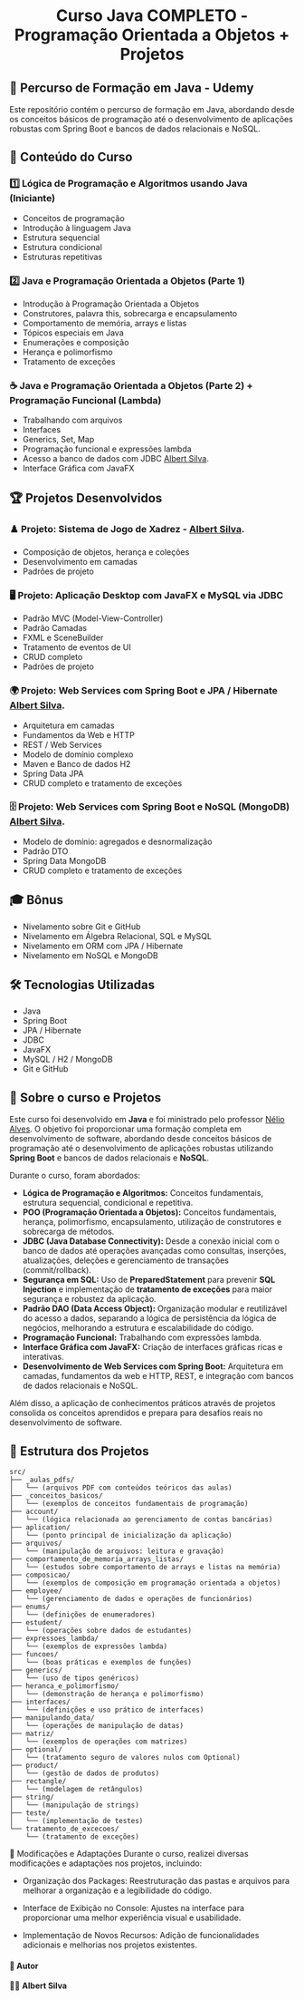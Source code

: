 <h1 align="center">Curso Java COMPLETO - Programação Orientada a Objetos + Projetos</h1>

## 🚀 Percurso de Formação em Java - Udemy

Este repositório contém o percurso de formação em Java, abordando desde os conceitos básicos de programação até o desenvolvimento de aplicações robustas com Spring Boot e bancos de dados relacionais e NoSQL.

## 📌 Conteúdo do Curso

### 1️⃣ Lógica de Programação e Algoritmos usando Java (Iniciante)
- Conceitos de programação
- Introdução à linguagem Java
- Estrutura sequencial
- Estrutura condicional
- Estruturas repetitivas

### 2️⃣ Java e Programação Orientada a Objetos (Parte 1)
- Introdução à Programação Orientada a Objetos
- Construtores, palavra this, sobrecarga e encapsulamento
- Comportamento de memória, arrays e listas
- Tópicos especiais em Java
- Enumerações e composição
- Herança e polimorfismo
- Tratamento de exceções

### ☕ Java e Programação Orientada a Objetos (Parte 2) + Programação Funcional (Lambda)
- Trabalhando com arquivos
- Interfaces
- Generics, Set, Map
- Programação funcional e expressões lambda
- Acesso a banco de dados com JDBC [Albert Silva](https://github.com/Albertinesilva/Tutorial-JDBC-Maven-JPA).
- Interface Gráfica com JavaFX

## 🏆 Projetos Desenvolvidos

### ♟️ Projeto: Sistema de Jogo de Xadrez - [Albert Silva](https://github.com/Albertinesilva/Chess-System-Java). 
- Composição de objetos, herança e coleções
- Desenvolvimento em camadas
- Padrões de projeto

### 🖥️ Projeto: Aplicação Desktop com JavaFX e MySQL via JDBC
- Padrão MVC (Model-View-Controller)
- Padrão Camadas
- FXML e SceneBuilder
- Tratamento de eventos de UI
- CRUD completo
- Padrões de projeto

### 🌍 Projeto: Web Services com Spring Boot e JPA / Hibernate [Albert Silva](https://github.com/Albertinesilva/Web-Services-Tutorial).
- Arquitetura em camadas
- Fundamentos da Web e HTTP
- REST / Web Services
- Modelo de domínio complexo
- Maven e Banco de dados H2
- Spring Data JPA
- CRUD completo e tratamento de exceções

### 🗄️ Projeto: Web Services com Spring Boot e NoSQL (MongoDB) [Albert Silva](https://github.com/Albertinesilva/WorkShop-Spring-Boot-MongoDB).
- Modelo de domínio: agregados e desnormalização
- Padrão DTO
- Spring Data MongoDB
- CRUD completo e tratamento de exceções

## 🎓 Bônus
- Nivelamento sobre Git e GitHub
- Nivelamento em Álgebra Relacional, SQL e MySQL
- Nivelamento em ORM com JPA / Hibernate
- Nivelamento em NoSQL e MongoDB

## 🛠️ Tecnologias Utilizadas
- Java
- Spring Boot
- JPA / Hibernate
- JDBC
- JavaFX
- MySQL / H2 / MongoDB
- Git e GitHub

## 📌 Sobre o curso e Projetos

Este curso foi desenvolvido em **Java** e foi ministrado pelo professor [Nélio Alves](https://github.com/acenelio). O objetivo foi proporcionar uma formação completa em desenvolvimento de software, abordando desde conceitos básicos de programação até o desenvolvimento de aplicações robustas utilizando **Spring Boot** e bancos de dados relacionais e **NoSQL**.

Durante o curso, foram abordados:
- **Lógica de Programação e Algoritmos:** Conceitos fundamentais, estrutura sequencial, condicional e repetitiva.
- **POO (Programação Orientada a Objetos):** Conceitos fundamentais, herança, polimorfismo, encapsulamento, utilização de construtores e sobrecarga de métodos.
- **JDBC (Java Database Connectivity):** Desde a conexão inicial com o banco de dados até operações avançadas como consultas, inserções, atualizações, deleções e gerenciamento de transações (commit/rollback).
- **Segurança em SQL:** Uso de **PreparedStatement** para prevenir **SQL Injection** e implementação de **tratamento de exceções** para maior segurança e robustez da aplicação.
- **Padrão DAO (Data Access Object):** Organização modular e reutilizável do acesso a dados, separando a lógica de persistência da lógica de negócios, melhorando a estrutura e escalabilidade do código.
- **Programação Funcional:** Trabalhando com expressões lambda.
- **Interface Gráfica com JavaFX:** Criação de interfaces gráficas ricas e interativas.
- **Desenvolvimento de Web Services com Spring Boot:** Arquitetura em camadas, fundamentos da web e HTTP, REST, e integração com bancos de dados relacionais e NoSQL.

Além disso, a aplicação de conhecimentos práticos através de projetos consolida os conceitos aprendidos e prepara para desafios reais no desenvolvimento de software.

## 📁 Estrutura dos Projetos

```plaintext
src/
├── _aulas_pdfs/
│   └── (arquivos PDF com conteúdos teóricos das aulas)
├── _conceitos_basicos/
│   └── (exemplos de conceitos fundamentais de programação)
├── account/
│   └── (lógica relacionada ao gerenciamento de contas bancárias)
├── aplication/
│   └── (ponto principal de inicialização da aplicação)
├── arquivos/
│   └── (manipulação de arquivos: leitura e gravação)
├── comportamento_de_memoria_arrays_listas/
│   └── (estudos sobre comportamento de arrays e listas na memória)
├── composicao/
│   └── (exemplos de composição em programação orientada a objetos)
├── employee/
│   └── (gerenciamento de dados e operações de funcionários)
├── enums/
│   └── (definições de enumeradores)
├── estudent/
│   └── (operações sobre dados de estudantes)
├── expressoes_lambda/
│   └── (exemplos de expressões lambda)
├── funcoes/
│   └── (boas práticas e exemplos de funções)
├── generics/
│   └── (uso de tipos genéricos)
├── heranca_e_polimorfismo/
│   └── (demonstração de herança e polimorfismo)
├── interfaces/
│   └── (definições e uso prático de interfaces)
├── manipulando_data/
│   └── (operações de manipulação de datas)
├── matriz/
│   └── (exemplos de operações com matrizes)
├── optional/
│   └── (tratamento seguro de valores nulos com Optional)
├── product/
│   └── (gestão de dados de produtos)
├── rectangle/
│   └── (modelagem de retângulos)
├── string/
│   └── (manipulação de strings)
├── teste/
│   └── (implementação de testes)
└── tratamento_de_excecoes/
    └── (tratamento de exceções)
```
🔧 Modificações e Adaptações
Durante o curso, realizei diversas modificações e adaptações nos projetos, incluindo:

- Organização dos Packages: Reestruturação das pastas e arquivos para melhorar a organização e a legibilidade do código.

- Interface de Exibição no Console: Ajustes na interface para proporcionar uma melhor experiência visual e usabilidade.

- Implementação de Novos Recursos: Adição de funcionalidades adicionais e melhorias nos projetos existentes.

#### 📌 Autor

👨‍💻 **Albert Silva**

